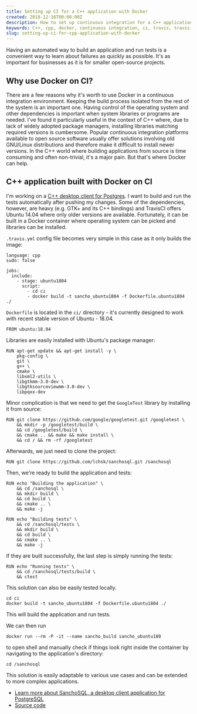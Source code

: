 ```yaml
---
title: Setting up CI for a C++ application with Docker
created: 2018-12-16T00:00:00Z
description: How to set up continuous integration for a C++ application with Docker and open source CI service?
keywords: C++, cpp, docker, continuous integration, ci, travis, travis ci, gtk, sanchosql, sancho
slug: setting-up-ci-for-cpp-application-with-docker
---
```


Having an automated way to build an application and run tests is a convenient way to learn about failures as quickly as possible. It's as important for businesses as it is for smaller open-source projects.

## Why use Docker on CI?

There are a few reasons why it's worth to use Docker in a continuous integration environment. Keeping the build process isolated from the rest of the system is an important one. Having control of the operating system and other dependencies is important when system libraries or programs are needed. I've found it particularly useful in the context of C++ where, due to lack of widely adopted package managers, installing libraries matching required versions is cumbersome. Popular continuous integration platforms available to open source software usually offer solutions involving old GNU/Linux distributions and therefore make it difficult to install newer versions. In the C++ world where building applications from source is time consuming and often non-trivial, it's a major pain. But that's where Docker can help.

## C++ application built with Docker on CI

I'm working on a [C++ desktop client for Postgres](https://lchsk.com/sanchosql). I want to build and run the tests automatically after pushing my changes. Some of the dependencies, however, are heavy (e.g. GTK+ and its C++ bindings) and TravisCI offers Ubuntu 14.04 where only older versions are available. Fortunately, it can be built in a Docker container where operating system can be picked and libraries can be installed.

`.travis.yml` config file becomes very simple in this case as it only builds the image:

```
language: cpp
sudo: false

jobs:
  include:
    - stage: ubuntu1804
      script:
        - cd ci
        - docker build -t sancho_ubuntu1804 -f Dockerfile.ubuntu1804 ./
```

`Dockerfile` is located in the `ci/` directory - it's currently designed to work with recent stable version of Ubuntu - 18.04. 

```
FROM ubuntu:18.04
```

Libraries are easily installed with Ubuntu's package manager:

```
RUN apt-get update && apt-get install -y \
    pkg-config \
    git \
    g++ \
    cmake \
    libxml2-utils \
    libgtkmm-3.0-dev \
    libgtksourceviewmm-3.0-dev \
    libpqxx-dev
```

Minor complication is that we need to get the `GoogleTest` library by installing it from source:

```
RUN git clone https://github.com/google/googletest.git /googletest \
    && mkdir -p /googletest/build \
    && cd /googletest/build \
    && cmake .. && make && make install \
    && cd / && rm -rf /googletest
```

Afterwards, we just need to clone the project:

```
RUN git clone https://github.com/lchsk/sanchosql.git /sanchosql
```

Then, we're ready to build the application and tests:

```
RUN echo "Building the application" \
    && cd /sanchosql \
    && mkdir build \
    && cd build \
    && cmake .. \
    && make -j

RUN echo "Building tests" \
    && cd /sanchosql/tests \
    && mkdir build \
    && cd build \
    && cmake .. \
    && make -j
```

If they are built successfully, the last step is simply running the tests:

```
RUN echo "Running tests" \
    && cd /sanchosql/tests/build \
    && ctest
```

This solution can also be easily tested locally.

```
cd ci
docker build -t sancho_ubuntu1804 -f Dockerfile.ubuntu1804 ./
```

This will build the application and run tests.

We can then run

```
docker run --rm -P -it --name sancho_build sancho_ubuntu180
```

to open shell and manually check if things look right inside the container by navigating to the application's directory:

```
cd /sanchosql
```

This solution is easily adaptable to various use cases and can be extended to more complex applications.

- [Learn more about SanchoSQL, a desktop client application for PostgreSQL](https://lchsk.com/sanchosql)
- [Source code](https://github.com/lchsk/sanchosql)
